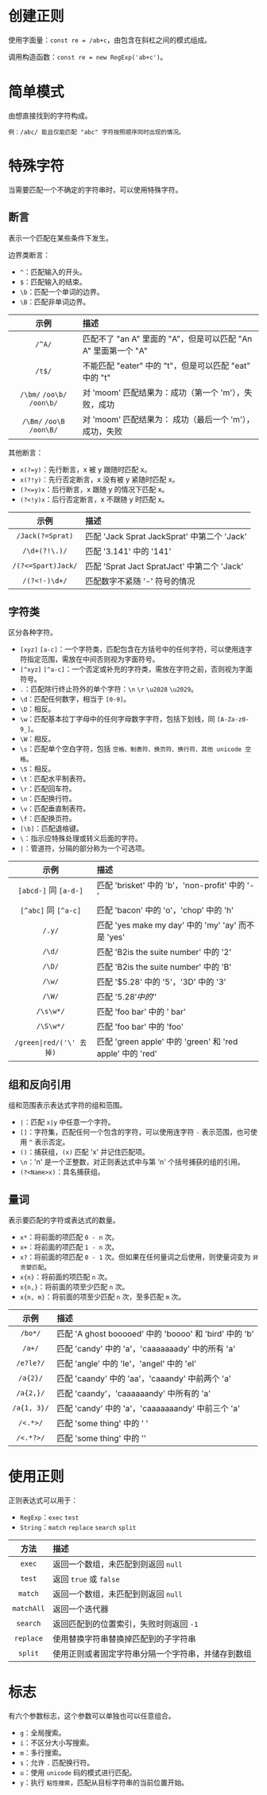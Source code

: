 # 创建正则

使用字面量：`const re = /ab+c`，由包含在斜杠之间的模式组成。

调用构造函数：`const re = new RegExp('ab+c')`。

# 简单模式

由想直接找到的字符构成。

```
例：/abc/ 能且仅能匹配 "abc" 字符按照顺序同时出现的情况。
```

# 特殊字符

当需要匹配一个不确定的字符串时，可以使用特殊字符。

## 断言

表示一个匹配在某些条件下发生。

边界类断言：

- `^`：匹配输入的开头。
- `$`：匹配输入的结束。
- `\b`：匹配一个单词的边界。
- `\B`：匹配非单词边界。

|            示例            | 描述                                                           |
| :------------------------: | :------------------------------------------------------------- |
|           `/^A/`           | 匹配不了 "an A" 里面的 "A"，但是可以匹配 "An A" 里面第一个 "A" |
|           `/t$/`           | 不能匹配 "eater" 中的 "t"，但是可以匹配 "eat" 中的 "t"         |
| `/\bm/` `/oo\b/` `/oon\b/` | 对 'moom' 匹配结果为：成功（第一个 'm'），失败，成功           |
| `/\Bm/` `/oo\B` `/oon\B/`  | 对 'moom' 匹配结果为： 成功（最后一个 'm'），成功，失败        |

其他断言：

- `x(?=y)`：先行断言，x 被 y 跟随时匹配 x。
- `x(?!y)`：先行否定断言，x 没有被 y 紧随时匹配 x。
- `(?<=y)x`：后行断言，x 跟随 y 的情况下匹配 x。
- `(?<!y)x`：后行否定断言，x 不跟随 y 时匹配 x。

|        示例        | 描述                                        |
| :----------------: | :------------------------------------------ |
|  `/Jack(?=Sprat)`  | 匹配 'Jack Sprat JackSprat' 中第二个 'Jack' |
|   `/\d+(?!\.)/`    | 匹配 '3.141' 中的 '141'                     |
| `/(?<=Spart)Jack/` | 匹配 'Sprat Jact SpratJact' 中第二个 'Jack' |
|   `/(?<!-)\d+/`    | 匹配数字不紧随 '-' 符号的情况               |

## 字符类

区分各种字符。

- `[xyz]` `[a-c]`：一个字符类，匹配包含在方括号中的任何字符，可以使用连字符指定范围，需放在中间否则视为字面符号。
- `[^xyz]` `[^a-c]`：一个否定或补充的字符类，需放在字符之前，否则视为字面符号。
- `.`：匹配除行终止符外的单个字符：`\n` `\r` `\u2028` `\u2029`。
- `\d`：匹配任何数字，相当于 `[0-9]`。
- `\D`：相反。
- `\w`：匹配基本拉丁字母中的任何字母数字字符，包括下划线，同 `[A-Za-z0-9_]`。
- `\W`：相反。
- `\s`：匹配单个空白字符，包括 `空格、制表符、换页符、换行符、其他 unicode 空格`。
- `\S`：相反。
- `\t`：匹配水平制表符。
- `\r`：匹配回车符。
- `\n`：匹配换行符。
- `\v`：匹配垂直制表符。
- `\f`：匹配换页符。
- `[\b]`：匹配退格键。
- `\`：指示应特殊处理或转义后面的字符。
- `|`：管道符，分隔的部分称为一个可选项。

|           示例           | 描述                                                      |
| :----------------------: | :-------------------------------------------------------- |
|  `[abcd-]` 同 `[a-d-]`   | 匹配 'brisket' 中的 'b'，'non-profit' 中的 '-'            |
|   `[^abc]` 同 `[^a-c]`   | 匹配 'bacon' 中的 'o'，'chop' 中的 'h'                    |
|          `/.y/`          | 匹配 'yes make my day' 中的 'my' 'ay' 而不是 'yes'        |
|          `/\d/`          | 匹配 'B2is the suite number' 中的 '2'                     |
|          `/\D/`          | 匹配 'B2is the suite number' 中的 'B'                     |
|          `/\w/`          | 匹配 '$5.28' 中的 '5'，'3D' 中的 '3'                      |
|          `/\W/`          | 匹配 '$5.28' 中的 '$'                                     |
|        `/\s\w*/`         | 匹配 'foo bar' 中的 ' bar'                                |
|        `/\S\w*/`         | 匹配 'foo bar' 中的 'foo'                                 |
| `/green\|red/('\' 去掉)` | 匹配 'green apple' 中的 'green' 和 'red apple' 中的 'red' |

## 组和反向引用

组和范围表示表达式字符的组和范围。

- `|`：匹配 `x|y` 中任意一个字符。
- `[]`：字符集，匹配任何一个包含的字符，可以使用连字符 `-` 表示范围，也可使用 `^` 表示否定。
- `()`：捕获组，`(x)` 匹配 'x' 并记住匹配项。
- `\n`：'n' 是一个正整数，对正则表达式中与第 'n' 个括号捕获的组的引用。
- `(?<Name>x)`：具名捕获组。

## 量词

表示要匹配的字符或表达式的数量。

- `x*`：将前面的项匹配 `0 - n` 次。
- `x+`：将前面的项匹配 `1 - n` 次。
- `x?`：将前面的项匹配 `0 - 1` 次。但如果在任何量词之后使用，则使量词变为 `非贪婪匹配`。
- `x{n}`：将前面的项匹配 `n` 次。
- `x{n,}`：将前面的项至少匹配 `n` 次。
- `x{n, m}`：将前面的项至少匹配 `n` 次，至多匹配 `m` 次。

|    示例     | 描述                                                   |
| :---------: | :----------------------------------------------------- |
|   `/bo*/`   | 匹配 'A ghost booooed' 中的 'boooo' 和 'bird' 中的 'b' |
|   `/a+/`    | 匹配 'candy' 中的 'a'，'caaaaaaady' 中的所有 'a'       |
|  `/e?le?/`  | 匹配 'angle' 中的 'le'，'angel' 中的 'el'              |
|  `/a{2}/`   | 匹配 'caandy' 中的 'aa'，'caaandy' 中前两个 'a'        |
|  `/a{2,}/`  | 匹配 'caandy'，'caaaaaandy' 中所有的 'a'               |
| `/a{1, 3}/` | 匹配 'candy' 中的 'a'，'caaaaaaandy' 中前三个 'a'      |
|  `/<.*>/`   | 匹配 'some <foo> <bar> thing' 中的 '<foo> <bar>'       |
|  `/<.*?>/`  | 匹配 'some <foo> <bar> thing' 中的 '<foo>'             |

# 使用正则

正则表达式可以用于：

- `RegExp`：`exec` `test`
- `String`：`match` `replace` `search` `split`

|    方法    | 描述                                               |
| :--------: | :------------------------------------------------- |
|   `exec`   | 返回一个数组，未匹配到则返回 `null`                |
|   `test`   | 返回 `true` 或 `false`                             |
|  `match`   | 返回一个数组，未匹配到则返回 `null`                |
| `matchAll` | 返回一个迭代器                                     |
|  `search`  | 返回匹配到的位置索引，失败时则返回 `-1`            |
| `replace`  | 使用替换字符串替换掉匹配到的子字符串               |
|  `split`   | 使用正则或者固定字符串分隔一个字符串，并储存到数组 |

# 标志

有六个参数标志，这个参数可以单独也可以任意组合。

- `g`：全局搜索。
- `i`：不区分大小写搜索。
- `m`：多行搜索。
- `s`：允许 `.` 匹配换行符。
- `u`：使用 `unicode` 码的模式进行匹配。
- `y`：执行 `粘性搜索`，匹配从目标字符串的当前位置开始。
